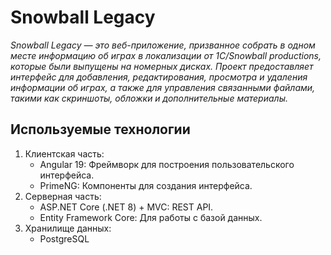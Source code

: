 # Snowball Legacy

*Snowball Legacy — это веб-приложение, призванное собрать в одном месте информацию об играх в локализации от 1С/Snowball productions, которые были выпущены на номерных дисках. Проект предоставляет интерфейс для добавления, редактирования, просмотра и удаления информации об играх, а также для управления связанными файлами, такими как скриншоты, обложки и дополнительные материалы.*

## Используемые технологии

1. Клиентская часть:
    * Angular 19: Фреймворк для построения пользовательского интерфейса.
    * PrimeNG: Компоненты для создания интерфейса.
2. Серверная часть:
    * ASP.NET Core (.NET 8) + MVC: REST API.
    * Entity Framework Core: Для работы с базой данных.
3. Хранилище данных:
    * PostgreSQL